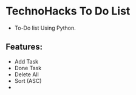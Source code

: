 # TechnoHacks To Do List
- To-Do list Using Python.

## Features:
- Add Task
- Done Task
- Delete All
- Sort (ASC)
- 
